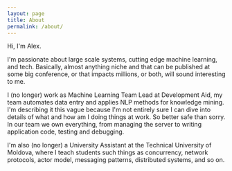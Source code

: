 ```yaml
---
layout: page
title: About
permalink: /about/
---
```


Hi, I'm Alex.

I'm passionate about large scale systems, cutting edge machine learning, and tech. Basically, almost anything niche and that can be published at some big conference, or that impacts millions, or both, will sound interesting to me.

I (no longer) work as Machine Learning Team Lead at Development Aid, my team automates data entry and applies NLP methods for knowledge mining. I'm describing it this vague because I'm not entirely sure I can dive into details of what and how am I doing things at work. So better safe than sorry. In our team we own everything, from managing the server to writing application code, testing and debugging.

I'm also (no longer) a University Assistant at the Technical University of Moldova, where I teach students such things as concurrency, network protocols, actor model, messaging patterns, distributed systems, and so on.

<!-- I like to take full responsibility for projects and work on all levels of the technological stack, and along all the steps of the workflow. Love to mentor people and give feedback whenever needed. -->

